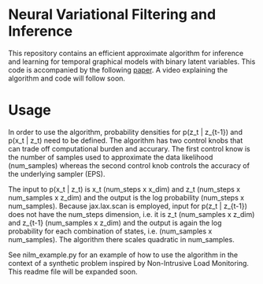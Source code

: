 # Neural Variational Filtering and Inference
This repository contains an efficient approximate algorithm for inference and learning for temporal graphical models with binary latent variables.
This code is accompanied by the following [paper](https://ieeexplore.ieee.org/abstract/document/8683552). A video explaining the algorithm and code will follow soon.

# Usage
In order to use the algorithm, probability densities for p(z_t | z_{t-1}) and p(x_t | z_t) need to be defined. The algorithm has two control knobs that can trade off computational burden and accurary. The first control know is the number of samples used to approximate the data likelihood (num_samples) whereas the second control knob controls the accuracy of the underlying sampler (EPS).

The input to p(x_t | z_t) is x_t (num_steps x x_dim) and z_t (num_steps x num_samples x z_dim) and the output is the log probability (num_steps x num_samples). Because jax.lax.scan is employed, input for p(z_t | z_{t-1}) does not have the num_steps dimension, i.e. it is z_t (num_samples x z_dim) and z_{t-1} (num_samples x z_dim) and the output is again the log probability for each combination of states, i.e. (num_samples x num_samples). The algorithm there scales quadratic in num_samples.

See nilm_example.py for an example of how to use the algorithm in the context of a synthetic problem inspired by Non-Intrusive Load Monitoring. This readme file will be expanded soon.
